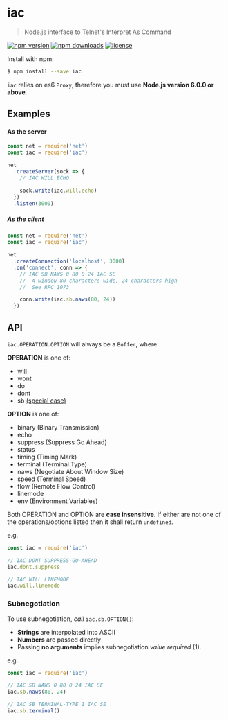 # iac
> Node.js interface to Telnet's Interpret As Command

[![npm version](https://img.shields.io/npm/v/iac.svg)](https://www.npmjs.com/package/iac)
[![npm downloads](https://img.shields.io/npm/dt/iac.svg)](https://www.npmjs.com/package/iac)
[![license](https://img.shields.io/github/license/nanalan/iac.svg)](LICENSE)

Install with npm:
```sh
$ npm install --save iac
```

`iac` relies on es6 `Proxy`, therefore you must use **Node.js version 6.0.0 or above**.

## Examples
#### As the server
```js
const net = require('net')
const iac = require('iac')

net
  .createServer(sock => {
    // IAC WILL ECHO

    sock.write(iac.will.echo)
  })
  .listen(3000)
```

##### As the client
```js
const net = require('net')
const iac = require('iac')

net
  .createConnection('localhost', 3000)
  .on('connect', conn => {
    // IAC SB NAWS 0 80 0 24 IAC SE
    //  A window 80 characters wide, 24 characters high
    //  See RFC 1073

    conn.write(iac.sb.naws(80, 24))
  })
```

## API
`iac.OPERATION.OPTION` will always be a `Buffer`, where:

**OPERATION** is one of:
- will
- wont
- do
- dont
- sb [(special case)](#subnegotiation)

**OPTION** is one of:
- binary (Binary Transmission)
- echo
- suppress (Suppress Go Ahead)
- status
- timing (Timing Mark)
- terminal (Terminal Type)
- naws (Negotiate About Window Size)
- speed (Terminal Speed)
- flow (Remote Flow Control)
- linemode
- env (Environment Variables)

Both OPERATION and OPTION are **case insensitive**. If either are not one of the operations/options listed then it shall return `undefined`.

e.g.
```js
const iac = require('iac')

// IAC DONT SUPPRESS-GO-AHEAD
iac.dont.suppress

// IAC WILL LINEMODE
iac.will.linemode 
```

### Subnegotiation
To use subnegotiation, _call_ `iac.sb.OPTION()`:

- **Strings** are interpolated into ASCII
- **Numbers** are passed directly
- Passing **no arguments** implies subnegotiation _value required_ (1).

e.g.
```js
const iac = require('iac')

// IAC SB NAWS 0 80 0 24 IAC SE
iac.sb.naws(80, 24)

// IAC SB TERMINAL-TYPE 1 IAC SE
iac.sb.terminal()
```